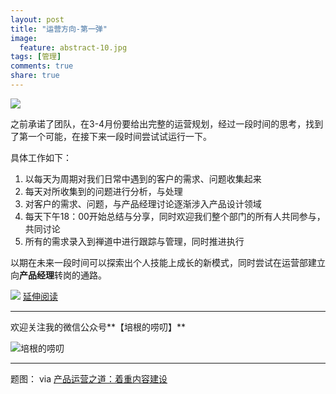 ```yaml
---
layout: post
title: "运营方向-第一弹"
image:
  feature: abstract-10.jpg
tags: [管理]
comments: true
share: true
---
```

![](http://pic.yupoo.com/peigen123_v/FmjoYqEa/hW6NO.jpg)

之前承诺了团队，在3-4月份要给出完整的运营规划，经过一段时间的思考，找到了第一个可能，在接下来一段时间尝试试运行一下。

具体工作如下：

1. 以每天为周期对我们日常中遇到的客户的需求、问题收集起来
2. 每天对所收集到的问题进行分析，与处理
3. 对客户的需求、问题，与产品经理讨论逐渐涉入产品设计领域
4. 每天下午18：00开始总结与分享，同时欢迎我们整个部门的所有人共同参与，共同讨论
5. 所有的需求录入到禅道中进行跟踪与管理，同时推进执行


以期在未来一段时间可以探索出个人技能上成长的新模式，同时尝试在运营部建立向**产品经理**转岗的通路。

![](http://pic.yupoo.com/peigen123_v/FmjoY3Nx/ok4rF.jpg)
[延伸阅读](http://www.syqnr.com/news/view/284549.html?ref=rss)


---
欢迎关注我的微信公众号**【培根的唠叨】**

![培根的唠叨](http://pic.yupoo.com/peigen123_v/FlH0GKmz/12EiFV.jpg)

---
题图： via  [产品运营之道：着重内容建设](http://info.sinosvo.cn/art/4821.htm)